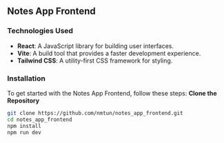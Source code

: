## Notes App Frontend

### Technologies Used

- **React**: A JavaScript library for building user interfaces.
- **Vite**: A build tool that provides a faster development experience.
- **Tailwind CSS**: A utility-first CSS framework for styling.

### Installation

To get started with the Notes App Frontend, follow these steps:
**Clone the Repository**
   ```bash
   git clone https://github.com/nmtun/notes_app_frontend.git
   cd notes_app_frontend
   npm install
   npm run dev
   

